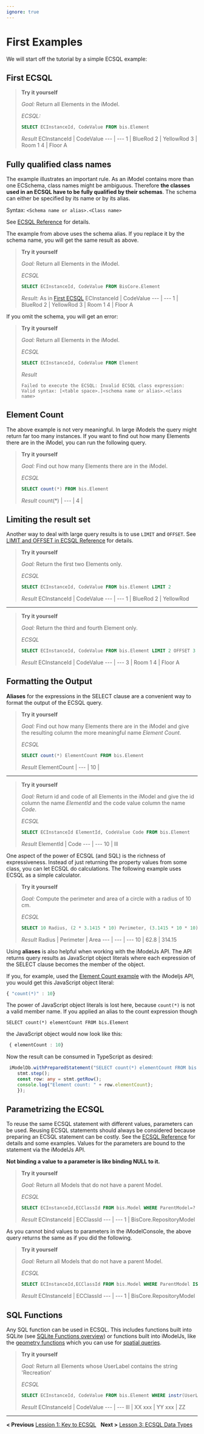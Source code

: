 ```yaml
---
ignore: true
---
```

# First Examples

We will start off the tutorial by a simple ECSQL example:

## First ECSQL

> **Try it yourself**
>
> *Goal:* Return all Elements in the iModel.
>
> *ECSQL:*
> ```sql
> SELECT ECInstanceId, CodeValue FROM bis.Element
> ```
>
> *Result*
> ECInstanceId | CodeValue
> --- | ---
> 1 | BlueRod
> 2 | YellowRod
> 3 | Room 1
> 4 | Floor A

## Fully qualified class names

The example illustrates an important rule. As an iModel contains more than one ECSchema, class names might be ambiguous. Therefore **the classes used in an ECSQL have to be fully qualified by their schemas**. The schema can either be specified by its name or by its alias.

Syntax: `<Schema name or alias>.<Class name>`

See [ECSQL Reference](../ECSQL.md#fully-qualifying-ecclasses-in-ecsql) for details.

The example from above uses the schema alias. If you replace it by the schema name, you will get the same result as above.

> **Try it yourself**
>
> *Goal:* Return all Elements in the iModel.
>
> *ECSQL*
> ```sql
> SELECT ECInstanceId, CodeValue FROM BisCore.Element
> ```
>
> *Result:* As in [First ECSQL](#first-ecsql)
> ECInstanceId | CodeValue
> --- | ---
> 1 | BlueRod
> 2 | YellowRod
> 3 | Room 1
> 4 | Floor A

If you omit the schema, you will get an error:

> **Try it yourself**
>
> *Goal:* Return all Elements in the iModel.
>
> *ECSQL*
> ```sql
> SELECT ECInstanceId, CodeValue FROM Element
> ```
>
> *Result*
>
> `Failed to execute the ECSQL: Invalid ECSQL class expression: Valid syntax: [<table space>.]<schema name or alias>.<class name>`

## Element Count

The above example is not very meaningful. In large iModels the query might return far too many instances. If you want to find out how many Elements there are in the iModel, you can run the following query.

> **Try it yourself**
>
> *Goal:* Find out how many Elements there are in the iModel.
>
> *ECSQL*
> ```sql
> SELECT count(*) FROM bis.Element
> ```
>
> *Result*
> count(*) |
> --- |
> 4 |

## Limiting the result set

Another way to deal with large query results is to use `LIMIT` and `OFFSET`. See [LIMIT and OFFSET in ECSQL Reference](../ECSQL.md#limit-and-offset) for details.

> **Try it yourself**
>
> *Goal:* Return the first two Elements only.
>
> *ECSQL*
> ```sql
> SELECT ECInstanceId, CodeValue FROM bis.Element LIMIT 2
> ```
> *Result*
> ECInstanceId | CodeValue
> --- | ---
> 1 | BlueRod
> 2 | YellowRod

---

> **Try it yourself**
>
> *Goal:* Return the third and fourth Element only.
>
> *ECSQL*
> ```sql
> SELECT ECInstanceId, CodeValue FROM bis.Element LIMIT 2 OFFSET 3
> ```
> *Result*
> ECInstanceId | CodeValue
> --- | ---
> 3 | Room 1
> 4 | Floor A

## Formatting the Output

**Aliases** for the expressions in the SELECT clause are a convenient way to format the output of the ECSQL query.

> **Try it yourself**
>
> *Goal:* Find out how many Elements there are in the iModel and give the resulting column the more meaningful name *Element Count*.
>
> *ECSQL*
> ```sql
> SELECT count(*) ElementCount FROM bis.Element
> ```
> *Result*
> ElementCount |
> --- |
> 10 |

---

> **Try it yourself**
>
> *Goal:* Return id and code of all Elements in the iModel and give the id column the name *ElementId* and the code value column the name *Code*.
>
> *ECSQL*
> ```sql
> SELECT ECInstanceId ElementId, CodeValue Code FROM bis.Element
> ```
> *Result*
> ElementId | Code
> --- | ---
> 10 | lll

One aspect of the power of ECSQL (and SQL) is the richness of expressiveness. Instead of just returning the property values from
some class, you can let ECSQL do calculations. The following example uses ECSQL as a simple calculator.

> **Try it yourself**
>
> *Goal:* Compute the perimeter and area of a circle with a radius of 10 cm.
>
> *ECSQL*
> ```sql
> SELECT 10 Radius, (2 * 3.1415 * 10) Perimeter, (3.1415 * 10 * 10) Area FROM bis.Element LIMIT 1
> ```
> *Result*
> Radius | Perimeter | Area
> --- | --- | ---
> 10 | 62.8 | 314.15

Using **aliases** is also helpful when working with the iModelJs API. The API returns query results as JavaScript object literals where
each expression of the SELECT clause becomes the member of the object.

If you, for example, used the [Element Count example](#element-count) with the iModeljs API, you would get this JavaScript object literal:

 ```ts
 { "count(*)" : 10}
 ```

The power of JavaScript object literals is lost here, because `count(*)` is not a valid member name. If you applied an alias to
the count expression though

`SELECT count(*) elementCount FROM bis.Element`

the JavaScript object would now look like this:

```ts
 { elementCount : 10}
 ```

Now the result can be consumed in TypeScript as desired:

```ts
 iModelDb.withPreparedStatement("SELECT count(*) elementCount FROM bis.Element", (stmt: ECSqlStatement) => {
    stmt.step();
    const row: any = stmt.getRow();
    console.log("Element count: " + row.elementCount);
    });
```

## Parametrizing the ECSQL

To reuse the same ECSQL statement with different values, parameters can be used. Reusing ECSQL statements should always be considered because preparing an ECSQL statement can be costly. See the [ECSQL Reference](../ECSQL.md#ecsql-parameters) for details and some examples. Values for the parameters are bound to the statement via the iModelJs API.

**Not binding a value to a parameter is like binding NULL to it.**

> **Try it yourself**
>
> *Goal:* Return all Models that do not have a parent Model.
>
> *ECSQL*
> ```sql
> SELECT ECInstanceId,ECClassId FROM bis.Model WHERE ParentModel=?
> ```
> *Result*
> ECInstanceId | ECClassId
> --- | ---
> 1 | BisCore.RepositoryModel

As you cannot bind values to parameters in the iModelConsole, the above query returns the same as if you did the following.

> **Try it yourself**
>
> *Goal:* Return all Models that do not have a parent Model.
>
> *ECSQL*
> ```sql
> SELECT ECInstanceId,ECClassId FROM bis.Model WHERE ParentModel IS NULL
> ```
> *Result*
> ECInstanceId | ECClassId
> --- | ---
> 1 | BisCore.RepositoryModel

## SQL Functions

Any SQL function can be used in ECSQL. This includes functions built into SQLite (see [SQLite Functions overview](https://www.sqlite.org/lang_corefunc.html)) or functions built into iModelJs, like the [geometry functions](../GeometrySqlFuncs.md) which you can use for [spatial queries](../SpatialQueries.md).

> **Try it yourself**
>
> *Goal:* Return all Elements whose UserLabel contains the string 'Recreation'
>
> *ECSQL*
> ```sql
> SELECT ECInstanceId, CodeValue FROM bis.Element WHERE instr(UserLabel,'Recreation')
> ```
> *Result*
> ECInstanceId | CodeValue
> --- | ---
> lll | XX
> xxx | YY
> xxx | ZZ

---

**< Previous** [Lession 1: Key to ECSQL](./KeyToECSQL.md) &nbsp; **Next >** [Lesson 3: ECSQL Data Types](./ECSQLDataTypes.md)
